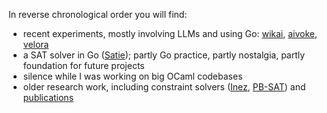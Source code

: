 In reverse chronological order you will find:

- recent experiments, mostly involving LLMs and using Go: [wikai][wikai], [aivoke][aivoke], [velora][velora]
- a SAT solver in Go ([Satie][satie]); partly Go practice, partly nostalgia, partly foundation for future projects
- silence while I was working on big OCaml codebases
- older research work, including constraint solvers ([Inez][inez], [PB-SAT][pbsat]) and [publications][pub]

[wikai]: https://github.com/vasilisp/wikai
[aivoke]: https://github.com/vasilisp/aivoke
[velora]: https://github.com/vasilisp/velora
[satie]: https://github.com/vasilisp/satie
[inez]: https://github.com/vasilisp/inez
[pbsat]: https://github.com/vasilisp/pb-sat
[pub]: https://github.com/vasilisp/pub

<!--
**vasilisp/vasilisp** is a ✨ _special_ ✨ repository because its `README.md` (this file) appears on your GitHub profile.

Here are some ideas to get you started:

- 🔭 I’m currently working on ...
- 🌱 I’m currently learning ...
- 👯 I’m looking to collaborate on ...
- 🤔 I’m looking for help with ...
- 💬 Ask me about ...
- 📫 How to reach me: ...
- 😄 Pronouns: ...
- ⚡ Fun fact: ...
-->
